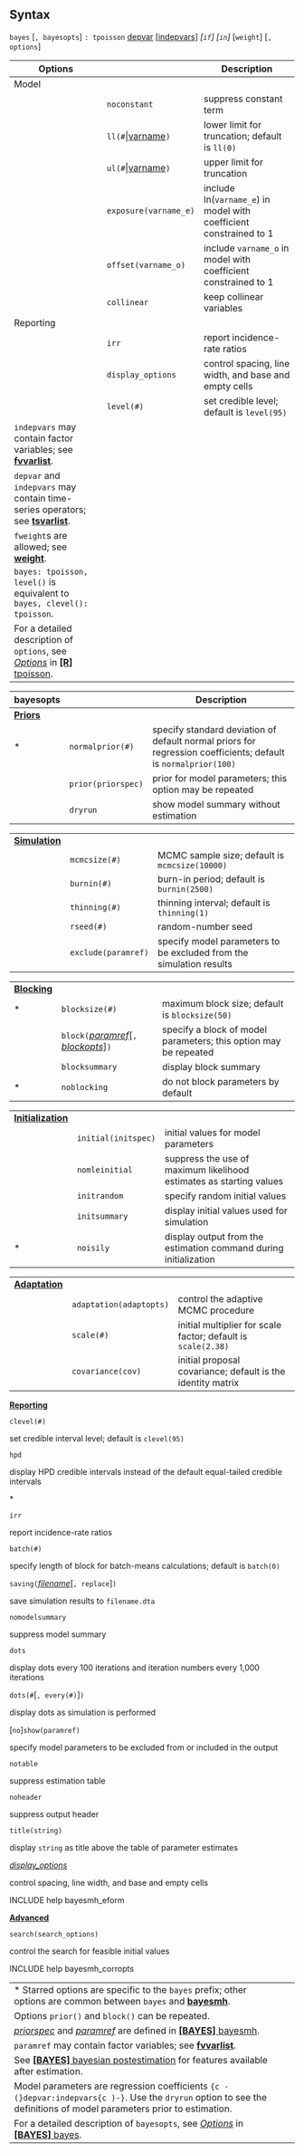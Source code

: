 ## Syntax

`bayes` \[`, bayesopts`\] `: tpoisson`
[depvar](http://www.stata.com/help.cgi?depvar)
\[[indepvars](http://www.stata.com/help.cgi?indepvars)\]
_\[`if`\] \[`in`\]_ \[`weight`\] \[`,`
`options`\]

| Options                                                                                                                                                                                                                                                 |                                                                                          | Description                                                        |
|---------------------------------------------------------------------------------------------------------------------------------------------------------------------------------------------------------------------------------------------------------|------------------------------------------------------------------------------------------|--------------------------------------------------------------------|
| Model                                                                                                                                                                                                                                                   |                                                                                          |                                                                    |
|                                                                                                                                                                                                                                                         | `noconstant`                                                                             | suppress constant term                                             |
|                                                                                                                                                                                                                                                         | `ll(#`\|[varname](http://www.stata.com/help.cgi?varname)`)` | lower limit for truncation; default is `ll(0)`                     |
|                                                                                                                                                                                                                                                         | `ul(#`\|[varname](http://www.stata.com/help.cgi?varname)`)` | upper limit for truncation                                         |
|                                                                                                                                                                                                                                                         | `exposure(varname_e)`                                                                    | include ln(`varname_e`) in model with coefficient constrained to 1 |
|                                                                                                                                                                                                                                                         | `offset(varname_o)`                                                                      | include `varname_o` in model with coefficient constrained to 1     |
|                                                                                                                                                                                                                                                         | `collinear`                                                                              | keep collinear variables                                           |
| Reporting                                                                                                                                                                                                                                               |                                                                                          |                                                                    |
|                                                                                                                                                                                                                                                         | `irr`                                                                                    | report incidence-rate ratios                                       |
|                                                                                                                                                                                                                                                         | `display_options`                                                                        | control spacing, line width, and base and empty cells              |
|                                                                                                                                                                                                                                                         | `level(#)`                                                                               | set credible level; default is `level(95)`                         |
| `indepvars` may contain factor variables; see [<strong>fvvarlist</strong>](http://www.stata.com/help.cgi?fvvarlist).                                                                                                         |                                                                                          |                                                                    |
| `depvar` and `indepvars` may contain time-series operators; see [<strong>tsvarlist</strong>](http://www.stata.com/help.cgi?tsvarlist).                                                                                       |                                                                                          |                                                                    |
| `fweight`s are allowed; see [<strong>weight</strong>](http://www.stata.com/help.cgi?weight).                                                                                                                                 |                                                                                          |                                                                    |
| `bayes: tpoisson, level()` is equivalent to `bayes, clevel(): tpoisson`.                                                                                                                                                                        |                                                                                          |                                                                    |
| For a detailed description of `options`, see [<var class="command">Options</var><strong></strong>](tpoisson##options) in [<strong>[R]</strong> tpoisson](http://www.stata.com/help.cgi?tpoisson). |                                                                                          |                                                                    |

| bayesopts                                                                   |                    | Description                                                                                                    |
|-----------------------------------------------------------------------------|--------------------|----------------------------------------------------------------------------------------------------------------|
| [<strong>Priors</strong>](bayes##priors_options) |                    |                                                                                                                |
| \*                                                                          | `normalprior(#)`   | specify standard deviation of default normal priors for regression coefficients; default is `normalprior(100)` |
|                                                                             | `prior(priorspec)` | prior for model parameters; this option may be repeated                                                        |
|                                                                             | `dryrun`           | show model summary without estimation                                                                          |

|                                                                                     |                     |                                                                     |
|-------------------------------------------------------------------------------------|---------------------|---------------------------------------------------------------------|
| [<strong>Simulation</strong>](bayes##simulation_options) |                     |                                                                     |
|                                                                                     | `mcmcsize(#)`       | MCMC sample size; default is `mcmcsize(10000)`                      |
|                                                                                     | `burnin(#)`         | burn-in period; default is `burnin(2500)`                           |
|                                                                                     | `thinning(#)`       | thinning interval; default is `thinning(1)`                         |
|                                                                                     | `rseed(#)`          | random-number seed                                                  |
|                                                                                     | `exclude(paramref)` | specify model parameters to be excluded from the simulation results |

|                                                                                 |                                                                                                                                                                                                                               |                                                                  |
|---------------------------------------------------------------------------------|-------------------------------------------------------------------------------------------------------------------------------------------------------------------------------------------------------------------------------|------------------------------------------------------------------|
| [<strong>Blocking</strong>](bayes##blocking_options) |                                                                                                                                                                                                                               |                                                                  |
| \*                                                                              | `blocksize(#)`                                                                                                                                                                                                                | maximum block size; default is `blocksize(50)`                   |
|                                                                                 | `block(`[<var class="command">paramref</var><strong></strong>](bayesmh##paramref)\[`,` [<var class="command">blockopts</var><strong></strong>](bayesmh##blockopts)\]`)` | specify a block of model parameters; this option may be repeated |
|                                                                                 | `blocksummary`                                                                                                                                                                                                                | display block summary                                            |
| \*                                                                              | `noblocking`                                                                                                                                                                                                                  | do not block parameters by default                               |

|                                                                                             |                     |                                                                     |
|---------------------------------------------------------------------------------------------|---------------------|---------------------------------------------------------------------|
| [<strong>Initialization</strong>](bayes##initialization_options) |                     |                                                                     |
|                                                                                             | `initial(initspec)` | initial values for model parameters                                 |
|                                                                                             | `nomleinitial`      | suppress the use of maximum likelihood estimates as starting values |
|                                                                                             | `initrandom`        | specify random initial values                                       |
|                                                                                             | `initsummary`       | display initial values used for simulation                          |
| \*                                                                                          | `noisily`           | display output from the estimation command during initialization    |

|                                                                                     |                         |                                                               |
|-------------------------------------------------------------------------------------|-------------------------|---------------------------------------------------------------|
| [<strong>Adaptation</strong>](bayes##adaptation_options) |                         |                                                               |
|                                                                                     | `adaptation(adaptopts)` | control the adaptive MCMC procedure                           |
|                                                                                     | `scale(#)`              | initial multiplier for scale factor; default is `scale(2.38)` |
|                                                                                     | `covariance(cov)`       | initial proposal covariance; default is the identity matrix   |

[<strong>Reporting</strong>](bayes##reporting_options)

`clevel(#)`

set credible interval level; default is `clevel(95)`

`hpd`

display HPD credible intervals instead of the default equal-tailed
credible intervals

\*

`irr`

report incidence-rate ratios

`batch(#)`

specify length of block for batch-means calculations; default is
`batch(0)`

`saving(`[<var class="command">filename</var><strong></strong>](http://www.stata.com/help.cgi?filename)\[`, replace`\]`)`

save simulation results to `filename.dta`

`nomodelsummary`

suppress model summary

`dots`

display dots every 100 iterations and iteration numbers every 1,000
iterations

`dots(#`\[`, every(#)`\]`)`

display dots as simulation is performed

\[`no`\]`show(paramref)`

specify model parameters to be excluded from or included in the output

`notable`

suppress estimation table

`noheader`

suppress output header

`title(string)`

display `string` as title above the table of parameter estimates

[<var class="command">display_options</var><strong></strong>](bayesmh##display_options)

control spacing, line width, and base and empty cells

INCLUDE help bayesmh\_eform

[<strong>Advanced</strong>](bayes##advanced_options)

`search(search_options)`

control the search for feasible initial values

INCLUDE help bayesmh\_corropts

|                                                                                                                                                                                                                                                                                                                                      |     |     |
|--------------------------------------------------------------------------------------------------------------------------------------------------------------------------------------------------------------------------------------------------------------------------------------------------------------------------------------|-----|-----|
| \* Starred options are specific to the `bayes` prefix; other options are common between `bayes` and [<strong>bayesmh</strong>](http://www.stata.com/help.cgi?bayesmh).                                                                                                                                    |     |     |
| Options `prior()` and `block()` can be repeated.                                                                                                                                                                                                                                                                                     |     |     |
| [<var class="command">priorspec</var><strong></strong>](bayesmh##priorspec) and [<var class="command">paramref</var><strong></strong>](bayesmh##paramref) are defined in [<strong>[BAYES]</strong> bayesmh](http://www.stata.com/help.cgi?bayesmh). |     |     |
| `paramref` may contain factor variables; see [<strong>fvvarlist</strong>](http://www.stata.com/help.cgi?fvvarlist).                                                                                                                                                                                       |     |     |
| See [<strong>[BAYES]</strong> bayesian postestimation](http://www.stata.com/help.cgi?bayesian_postestimation) for features available after estimation.                                                                                                                                                    |     |     |
| Model parameters are regression coefficients `{c -(}depvar:indepvars{c )-}`. Use the `dryrun` option to see the definitions of model parameters prior to estimation.                                                                                                                                                         |     |     |
| For a detailed description of `bayesopts`, see [<var class="command">Options</var><strong></strong>](bayes##options) in [<strong>[BAYES]</strong> bayes](http://www.stata.com/help.cgi?bayes).                                                                                 |     |     |
